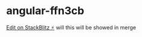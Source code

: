 # angular-ffn3cb

[Edit on StackBlitz ⚡️](https://stackblitz.com/edit/angular-ffn3cb)
will this will be showed in merge
